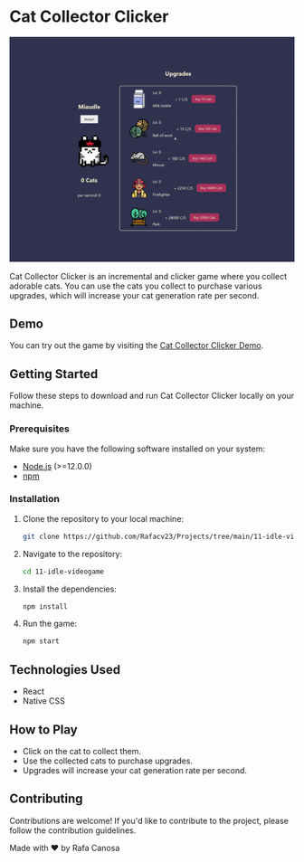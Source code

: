# Cat Collector Clicker

![Cat Collector Clicker Demo](./src//img/miaudle-video.gif)

Cat Collector Clicker is an incremental and clicker game where you collect adorable cats. You can use the cats you collect to purchase various upgrades, which will increase your cat generation rate per second.

## Demo

You can try out the game by visiting the [Cat Collector Clicker Demo](https://miaudle.vercel.app/).

## Getting Started

Follow these steps to download and run Cat Collector Clicker locally on your machine.

### Prerequisites

Make sure you have the following software installed on your system:

- [Node.js](https://nodejs.org/) (>=12.0.0)
- [npm](https://www.npmjs.com/)

### Installation

1. Clone the repository to your local machine:

   ```bash
   git clone https://github.com/Rafacv23/Projects/tree/main/11-idle-videogame
   ```
2. Navigate to the repository:

    ```bash
    cd 11-idle-videogame
    ```

3. Install the dependencies:

    ```bash
    npm install
    ```

4. Run the game:

    ```bash
    npm start
    ```

## Technologies Used

- React
- Native CSS

## How to Play
- Click on the cat to collect them.
- Use the collected cats to purchase upgrades.
- Upgrades will increase your cat generation rate per second.

## Contributing
Contributions are welcome! If you'd like to contribute to the project, please follow the contribution guidelines.

Made with ❤️ by Rafa Canosa 